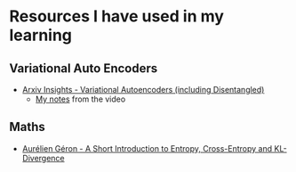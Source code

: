 # Resources I have used in my learning

## Variational Auto Encoders

* [Arxiv Insights - Variational Autoencoders (including Disentangled)](https://www.youtube.com/watch?v=9zKuYvjFFS8)
  * [My notes](entropy-x-entropy-KL-divergence.md) from the video


## Maths

* [Aurélien Géron - A Short Introduction to Entropy, Cross-Entropy and KL-Divergence](https://www.youtube.com/watch?v=ErfnhcEV1O8)

